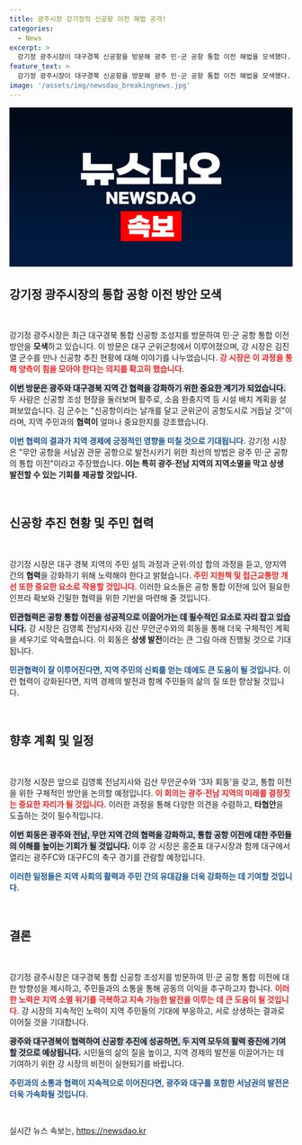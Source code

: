 ```yaml
---
title: 광주시장 강기정의 신공항 이전 해법 공개!
categories:
  - News
excerpt: >
  강기정 광주시장이 대구경북 신공항을 방문해 광주 민·군 공항 통합 이전 해법을 모색했다. 군위군과의 협력을 통해 지역 소멸 위기를 극복하고, 무안 공항을 서남권 관문으로 발전시키려는 그의 의지가 돋보인다. 동서의 상생을 위한 강 시장의 행보, 그 뒷이야기는?
feature_text: >
  강기정 광주시장이 대구경북 신공항을 방문해 광주 민·군 공항 통합 이전 해법을 모색했다. 군위군과의 협력을 통해 지역 소멸 위기를 극복하고, 무안 공항을 서남권 관문으로 발전시키려는 그의 의지가 돋보인다. 동서의 상생을 위한 강 시장의 행보, 그 뒷이야기는?
image: '/assets/img/newsdao_breakingnews.jpg'
---
```


<p><img src="/assets/img/newsdao_breakingnews.jpg" alt="koreaapp 속보" /></p>

<h2 data-ke-size="size26">강기정 광주시장의 통합 공항 이전 방안 모색</h2>

<p data-ke-size="size16">&nbsp;</p>

<p>강기정 광주시장은 최근 대구경북 통합 신공항 조성지를 방문하여 민·군 공항 통합 이전 방안을 <strong>모색</strong>하고 있습니다. 이 방문은 대구 군위군청에서 이루어졌으며, 강 시장은 김진열 군수를 만나 신공항 추진 현황에 대해 이야기를 나누었습니다. <b><span style="color: #ee2323;">강 시장은 이 과정을 통해 양측이 힘을 모아야 한다는 의지를 확고히 했습니다.</span></b></p>

<p><b><span style="background-color: #21538527;">이번 방문은 광주와 대구경북 지역 간 협력을 강화하기 위한 중요한 계기가 되었습니다.</span></b> 두 사람은 신공항 조성 현장을 둘러보며 활주로, 소음 완충지역 등 시설 배치 계획을 살펴보았습니다. 김 군수는 "신공항이라는 날개를 달고 군위군이 공항도시로 거듭날 것"이라며, 지역 주민과의 <strong>협력이</strong> 얼마나 중요한지를 강조했습니다. </p>

<p><b><span style="color: #1a5490;">이번 협력의 결과가 지역 경제에 긍정적인 영향을 미칠 것으로 기대됩니다.</span></b> 강기정 시장은 "무안 공항을 서남권 관문 공항으로 발전시키기 위한 최선의 방법은 광주 민·군 공항의 통합 이전"이라고 주장했습니다.<b> 이는 특히 광주·전남 지역의 지역소멸을 막고 상생 발전할 수 있는 기회를 제공할 것입니다.</b></p>

<p data-ke-size="size16">&nbsp;</p>

<h2 data-ke-size="size26">신공항 추진 현황 및 주민 협력</h2>

<p data-ke-size="size16">&nbsp;</p>

<p>강기정 시장은 대구 경북 지역의 주민 설득 과정과 군위·의성 합의 과정을 듣고, 양지역 간의 <strong>협력</strong>을 강화하기 위해 노력해야 한다고 밝혔습니다. <b><span style="color: #ee2323;">주민 지원책 및 접근교통망 개선 또한 중요한 요소로 작용할 것입니다.</span></b> 이러한 요소들은 공항 통합 이전에 있어 필요한 인프라 확보와 긴밀한 협력을 위한 기반을 마련해 줄 것입니다.</p>

<p><b><span style="background-color: #21538527;">민관협력은 공항 통합 이전을 성공적으로 이끌어가는 데 필수적인 요소로 자리 잡고 있습니다.</span></b> 강 시장은 김영록 전남지사와 김산 무안군수와의 회동을 통해 더욱 구체적인 계획을 세우기로 약속했습니다. 이 회동은 <strong>상생 발전</strong>이라는 큰 그림 아래 진행될 것으로 기대됩니다.</p>

<p><b><span style="color: #1a5490;">민관협력이 잘 이루어진다면, 지역 주민의 신뢰를 얻는 데에도 큰 도움이 될 것입니다.</span></b> 이런 협력이 강화된다면, 지역 경제의 발전과 함께 주민들의 삶의 질 또한 향상될 것입니다.</p>

<p data-ke-size="size16">&nbsp;</p>

<h2 data-ke-size="size26">향후 계획 및 일정</h2>

<p data-ke-size="size16">&nbsp;</p>

<p>강기정 시장은 앞으로 김영록 전남지사와 김산 무안군수와 '3자 회동'을 갖고, 통합 이전을 위한 구체적인 방안을 논의할 예정입니다. <b><span style="color: #ee2323;">이 회의는 광주·전남 지역의 미래를 결정짓는 중요한 자리가 될 것입니다.</span></b> 이러한 과정을 통해 다양한 의견을 수렴하고, <strong>타협안</strong>을 도출하는 것이 필수적입니다.</p>

<p><b><span style="background-color: #21538527;">이번 회동은 광주와 전남, 무안 지역 간의 협력을 강화하고, 통합 공항 이전에 대한 주민들의 이해를 높이는 기회가 될 것입니다.</span></b> 이후 강 시장은 홍준표 대구시장과 함께 대구에서 열리는 광주FC와 대구FC의 축구 경기를 관람할 예정입니다. </p>

<p><b><span style="color: #1a5490;">이러한 일정들은 지역 사회의 활력과 주민 간의 유대감을 더욱 강화하는 데 기여할 것입니다.</span></b></p>

<p data-ke-size="size16">&nbsp;</p>

<h2 data-ke-size="size26">결론</h2>

<p data-ke-size="size16">&nbsp;</p>

<p>강기정 광주시장은 대구경북 통합 신공항 조성지를 방문하여 민·군 공항 통합 이전에 대한 방향성을 제시하고, 주민들과의 소통을 통해 공동의 이익을 추구하고자 합니다. <b><span style="color: #ee2323;">이러한 노력은 지역 소멸 위기를 극복하고 지속 가능한 발전을 이루는 데 큰 도움이 될 것입니다.</span></b> 강 시장의 지속적인 노력이 지역 주민들의 기대에 부응하고, 서로 상생하는 결과로 이어질 것을 기대합니다.</p>

<p><b><span style="background-color: #21538527;">광주와 대구경북이 협력하여 신공항 추진에 성공하면, 두 지역 모두의 활력 증진에 기여할 것으로 예상됩니다.</span></b> 시민들의 삶의 질을 높이고, 지역 경제의 발전을 이끌어가는 데 기여하기 위한 강 시장의 비전이 실현되기를 바랍니다. </p>

<p><b><span style="color: #1a5490;">주민과의 소통과 협력이 지속적으로 이어진다면, 광주와 대구를 포함한 서남권의 발전은 더욱 가속화될 것입니다.</span></b></p>

<p data-ke-size="size16">&nbsp;</p>
실시간 뉴스 속보는, <a href="https://newsdao.kr" rel="dofollow">https://newsdao.kr</a>


